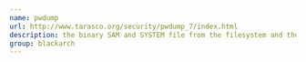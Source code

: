 ```yaml
---
name: pwdump
url: http://www.tarasco.org/security/pwdump_7/index.html
description: the binary SAM and SYSTEM file from the filesystem and then the hashes. URL : http://www.tarasco.org/security/pwdump_7/index.html Groups : blackarch blackarch-windows blackarch-cracker
group: blackarch
---
```

